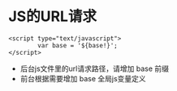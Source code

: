 # JS的URL请求

~~~
<script type="text/javascript">
        var base = '${base!}';
</script>
~~~

* 后台js文件里的url请求路径，请增加 base 前缀
* 前台根据需要增加 base 全局js变量定义
